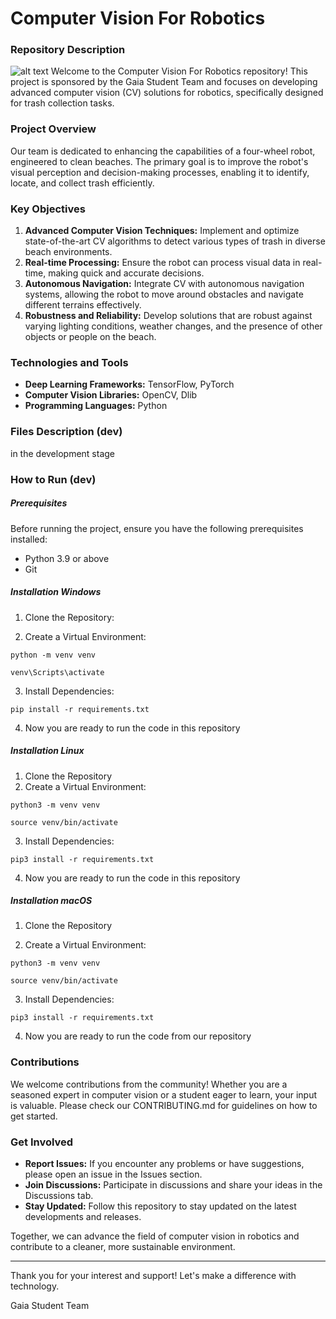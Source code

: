 # Computer Vision For Robotics

### Repository Description
![alt text](https://file%2B.vscode-resource.vscode-cdn.net/Users/alexraudvee/Desktop/TU_e/projects/CV-For-Robotics/assets/pic.jpeg?version%3D1721567751387)
Welcome to the Computer Vision For Robotics repository! This project is sponsored by the Gaia Student Team and focuses on developing advanced computer vision (CV) solutions for robotics, specifically designed for trash collection tasks.

### Project Overview
Our team is dedicated to enhancing the capabilities of a four-wheel robot, engineered to clean beaches. The primary goal is to improve the robot's visual perception and decision-making processes, enabling it to identify, locate, and collect trash efficiently.

### Key Objectives
1. **Advanced Computer Vision Techniques:** Implement and optimize state-of-the-art CV algorithms to detect various types of trash in diverse beach environments.
2. **Real-time Processing:** Ensure the robot can process visual data in real-time, making quick and accurate decisions.
3. **Autonomous Navigation:** Integrate CV with autonomous navigation systems, allowing the robot to move around obstacles and navigate different terrains effectively.
4. **Robustness and Reliability:** Develop solutions that are robust against varying lighting conditions, weather changes, and the presence of other objects or people on the beach.

### Technologies and Tools
- **Deep Learning Frameworks:** TensorFlow, PyTorch
- **Computer Vision Libraries:** OpenCV, Dlib
- **Programming Languages:** Python

### Files Description (dev)

in the development stage

### How to Run (dev)

##### Prerequisites
Before running the project, ensure you have the following prerequisites installed:

- Python 3.9 or above
- Git

##### Installation Windows

1. Clone the Repository:

2. Create a Virtual Environment:

```
python -m venv venv
```
```
venv\Scripts\activate
```
3. Install Dependencies:

```
pip install -r requirements.txt
```
4. Now you are ready to run the code in this repository

##### Installation Linux

1. Clone the Repository
2. Create a Virtual Environment:

```
python3 -m venv venv
```
```
source venv/bin/activate
```
3. Install Dependencies:

```
pip3 install -r requirements.txt
```

4. Now you are ready to run the code in this repository

##### Installation macOS

1. Clone the Repository

2. Create a Virtual Environment:

```
python3 -m venv venv
```
```
source venv/bin/activate
```

3. Install Dependencies:

```
pip3 install -r requirements.txt
```

4. Now you are ready to run the code from our repository



### Contributions
We welcome contributions from the community! Whether you are a seasoned expert in computer vision or a student eager to learn, your input is valuable. Please check our CONTRIBUTING.md for guidelines on how to get started.

### Get Involved
- **Report Issues:** If you encounter any problems or have suggestions, please open an issue in the Issues section.
- **Join Discussions:** Participate in discussions and share your ideas in the Discussions tab.
- **Stay Updated:** Follow this repository to stay updated on the latest developments and releases.

Together, we can advance the field of computer vision in robotics and contribute to a cleaner, more sustainable environment.

---

Thank you for your interest and support! Let's make a difference with technology.

Gaia Student Team